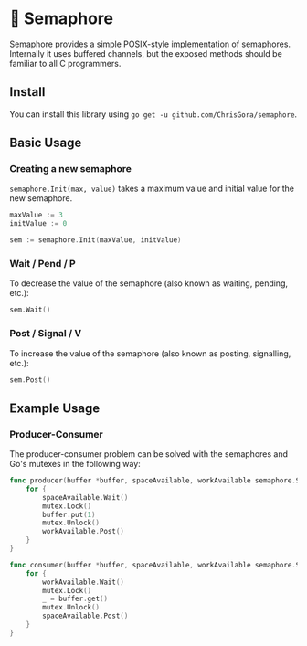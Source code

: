 # :vertical_traffic_light: Semaphore

Semaphore provides a simple POSIX-style implementation of semaphores. Internally it uses buffered channels, but the exposed methods should be familiar to all C programmers.

## Install

You can install this library using `go get -u github.com/ChrisGora/semaphore`.

## Basic Usage
### Creating a new semaphore
`semaphore.Init(max, value)` takes a maximum value and initial value for the new semaphore.

```go
maxValue := 3
initValue := 0

sem := semaphore.Init(maxValue, initValue)
```

### Wait / Pend / P
To decrease the value of the semaphore (also known as waiting, pending, etc.):
```go
sem.Wait()
```

### Post / Signal / V
To increase the value of the semaphore (also known as posting, signalling, etc.):
```go
sem.Post()
```

## Example Usage
### Producer-Consumer

The producer-consumer problem can be solved with the semaphores and Go's mutexes in the following way:

```go
func producer(buffer *buffer, spaceAvailable, workAvailable semaphore.Semaphore, mutex *sync.Mutex) {
	for {
		spaceAvailable.Wait()
		mutex.Lock()
		buffer.put(1)
		mutex.Unlock()
		workAvailable.Post()
	}
}

func consumer(buffer *buffer, spaceAvailable, workAvailable semaphore.Semaphore, mutex *sync.Mutex) {
	for {
		workAvailable.Wait()
		mutex.Lock()
		_ = buffer.get()
		mutex.Unlock()
		spaceAvailable.Post()
	}
}
```
